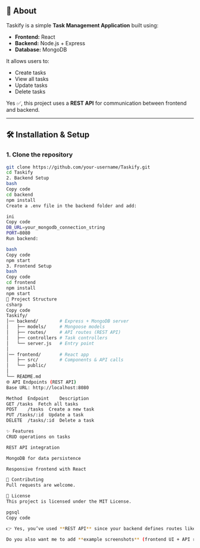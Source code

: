 ## 📌 About  
Taskify is a simple **Task Management Application** built using:  
- **Frontend:** React 
- **Backend:** Node.js + Express  
- **Database:** MongoDB  

It allows users to:  
- Create tasks  
- View all tasks  
- Update tasks  
- Delete tasks  

Yes ✅, this project uses a **REST API** for communication between frontend and backend.  

---

## 🛠️ Installation & Setup  

### 1. Clone the repository  
```bash
git clone https://github.com/your-username/Taskify.git
cd Taskify
2. Backend Setup
bash
Copy code
cd backend
npm install
Create a .env file in the backend folder and add:

ini
Copy code
DB_URL=your_mongodb_connection_string
PORT=8080
Run backend:

bash
Copy code
npm start
3. Frontend Setup
bash
Copy code
cd frontend
npm install
npm start
📂 Project Structure
csharp
Copy code
Taskify/
│── backend/        # Express + MongoDB server
│   ├── models/     # Mongoose models
│   ├── routes/     # API routes (REST API)
│   ├── controllers # Task controllers
│   └── server.js   # Entry point
│
│── frontend/       # React app
│   ├── src/        # Components & API calls
│   └── public/     
│
└── README.md
🌐 API Endpoints (REST API)
Base URL: http://localhost:8080

Method	Endpoint	Description
GET	/tasks	Fetch all tasks
POST	/tasks	Create a new task
PUT	/tasks/:id	Update a task
DELETE	/tasks/:id	Delete a task

✨ Features
CRUD operations on tasks

REST API integration

MongoDB for data persistence

Responsive frontend with React

🤝 Contributing
Pull requests are welcome.

📜 License
This project is licensed under the MIT License.

pgsql
Copy code

👉 Yes, you’ve used **REST API** since your backend defines routes like `/tasks` with `GET`, `POST`, `PUT`, `DELETE`.  

Do you also want me to add **example screenshots** (frontend UI + API response) section in the README for better presentation?











